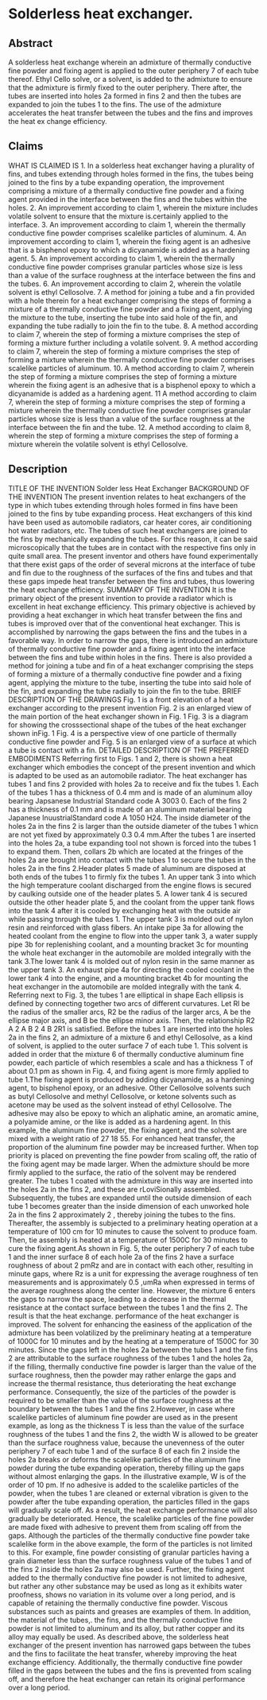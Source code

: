 # Solderless heat exchanger.

## Abstract
A solderless heat exchange wherein an admixture of thermally conductive fine powder and fixing agent is applied to the outer periphery 7 of each tube thereof. Ethyl Cello solve, or a solvent, is added to the admixture to ensure that the admixture is firmly fixed to the outer periphery. There after, the tubes are inserted into holes 2a formed in fins 2 and then the tubes are expanded to join the tubes 1 to the fins. The use of the admixture accelerates the heat transfer between the tubes and the fins and improves the heat ex change efficiency.

## Claims
WHAT IS CLAIMED IS 1. In a solderless heat exchanger having a plurality of fins, and tubes extending through holes formed in the fins, the tubes being joined to the fins by a tube expanding operation, the improvement comprising a mixture of a thermally conductive fine powder and a fixing agent provided in the interface between the fins and the tubes within the holes. 2. An improvement according to claim 1, wherein the mixture includes volatile solvent to ensure that the mixture is.certainly applied to the interface. 3. An improvement according to claim 1, wherein the thermally conductive fine powder comprises scalelike particles of aluminum. 4. An improvement according to claim 1, wherein the fixing agent is an adhesive that is a bisphenol epoxy to which a dicyanamide is added as a hardening agent. 5. An improvement according to claim 1, wherein the thermally conductive fine powder comprises granular particles whose size is less than a value of the surface roughness at the interface between the fins and the tubes. 6. An improvement according to claim 2, wherein the volatile solvent is ethyl Cellosolve. 7. A method for joining a tube and a fin provided with a hole therein for a heat exchanger comprising the steps of forming a mixture of a thermally conductive fine powder and a fixing agent, applying the mixture to the tube, inserting the tube into said hole of the fin, and expanding the tube radially to join the fin to the tube. 8. A method according to claim 7, wherein the step of forming a mixture comprises the step of forming a mixture further including a volatile solvent. 9. A method according to claim 7, wherein the step of forming a mixture comprises the step of forming a mixture wherein the thermally conductive fine powder comprises scalelike particles of aluminum. 10. A method according to claim 7, wherein the step of forming a mixture comprises the step of forming a mixture wherein the fixing agent is an adhesive that is a bisphenol epoxy to which a dicyanamide is added as a hardening agent. 11 A method according to claim 7, wherein the step of forming a mixture comprises the step of forming a mixture wherein the thermally conductive fine powder comprises granular particles whose size is less than a value of the surface roughness at the interface between the fin and the tube. 12. A method according to claim 8, wherein the step of forming a mixture comprises the step of forming a mixture wherein the volatile solvent is ethyl Cellosolve.

## Description
TITLE OF THE INVENTION Solder less Heat Exchanger BACKGROUND OF THE INVENTION The present invention relates to heat exchangers of the type in which tubes extending through holes formed in fins have been joined to the fins by tube expanding process. Heat exchangers of this kind have been used as automobile radiators, car heater cores, air conditioning hot water radiators, etc. The tubes of such heat exchangers are joined to the fins by mechanically expanding the tubes. For this reason, it can be said microscopically that the tubes are in contact with the respective fins only in quite small area. The present inventor and others have found experimentally that there exist gaps of the order of several microns at the interface of tube and fin due to the roughness of the surfaces of the fins and tubes and that these gaps impede heat transfer between the fins and tubes, thus lowering the heat exchange efficiency. SUMMARY OF THE INVENTION It is the primary object of the present invention to provide a radiator which is excellent in heat exchange efficiency. This primary objective is achieved by providing a heat exchanger in which heat transfer between the fins and tubes is improved over that of the conventional heat exchanger. This is accomplished by narrowing the gaps between the fins and the tubes in a favorable way. In order to narrow the gaps, there is introduced an admixture of thermally conductive fine powder and a fixing agent into the interface between the fins and tube within holes in the fins. There is also provided a method for joining a tube and fin of a heat exchanger comprising the steps of forming a mixture of a thermally conductive fine powder and a fixing agent, applying the mixture to the tube, inserting the tube into said hole of the fin, and expanding the tube radially to join the fin to the tube. BRIEF DESCRIPTION OF THE DRAWINGS Fig. 1 is a front elevation of a heat exchanger according to the present invention Fig. 2 is an enlarged view of the main portion of the heat exchanger shown in Fig. 1 Fig. 3 is a diagram for showing the crosssectional shape of the tubes of the heat exchanger shown inFig. 1 Fig. 4 is a perspective view of one particle of thermally conductive fine powder and Fig. 5 is an enlarged view of a surface at which a tube is contact with a fin. DETAILED DESCRIPTION OF THE PREFERRED EMBODIMENTS Referring first to Figs. 1 and 2, there is shown a heat exchanger which embodies the concept of the present invention and which is adapted to be used as an automobile radiator. The heat exchanger has tubes 1 and fins 2 provided with holes 2a to receive and fix the tubes 1. Each of the tubes 1 has a thickness of 0.4 mm and is made of an aluminum alloy bearing Japsanese Industrial Standard code A 3003 0. Each of the fins 2 has a thickness of 0.1 mm and is made of an aluminum material bearing Japanese InuustrialStandard code A 1050 H24. The inside diameter of the holes 2a in the fins 2 is larger than the outside diameter of the tubes 1 whicn are not yet fixed by approximately 0.3 0.4 mm.After the tubes 1 are inserted into the holes 2a, a tube expanding tool not shown is forced into the tubes 1 to expand them. Then, collars 2b which are located at the fringes of the holes 2a are brought into contact with the tubes 1 to secure the tubes in the holes 2a in the fins 2.Header plates 5 made of aluminum are disposed at both ends of the tubes 1 to firmly fix the tubes 1. An upper tank 3 into which the high temperature coolant discharged from the engine flows is secured by caulking outside one of the header plates 5. A lower tank 4 is secured outside the other header plate 5, and the coolant from the upper tank flows into the tank 4 after it is cooled by exchanging heat with the outside air while passing tnrough the tubes 1. The upper tank 3 is molded out of nylon resin and reinforced with glass fibers. An intake pipe 3a for allowing the heated coolant from the engine to flow into the upper tank 3, a water supply pipe 3b for replenishing coolant, and a mounting bracket 3c for mounting the whole heat exchanger in the automobile are molded integrally with the tank 3.The lower tank 4 is molded out of nylon resin in the same manner as the upper tank 3. An exhaust pipe 4a for directing the cooled coolant in the lower tank 4 into the engine, and a mounting bracket 4b for mounting the heat exchanger in the automobile are molded integrally with the tank 4. Referring next to Fig. 3, the tubes 1 are elliptical in shape Each ellipsis is defined by connecting together two arcs of different curvatures. Let Rl be the radius of the smaller arcs, R2 be the radius of the larger arcs, A be the ellipse major axis, and B be the ellipse minor axis. Then, the relationship R2 A 2 A B 2 4 B 2R1 is satisfied. Before the tubes 1 are inserted into the holes 2a in the fins 2, an admixture of a mixture 6 and ethyl Cellosolve, as a kind of solvent, is applied to the outer surface 7 of each tube 1. This solvent is added in order that the mixture 6 of thermally conductive aluminum fine powder, each particle of which resembles a scale and has a thickness T of about 0.1 pm as shown in Fig. 4, and fixing agent is more firmly applied to tube 1.The fixing agent is produced by adding dicyanamide, as a hardening agent, to bisphenol epoxy, or an adhesive. Other Cellosolve solvents such as butyl Cellosolve and methyl Cellosolve, or ketone solvents such as acetone may be used as the solvent instead of ethyl Cellosolve. The adhesive may also be epoxy to which an aliphatic amine, an aromatic amine, a polyamide amine, or the like is added as a hardening agent. In this example, the aluminum fine powder, the fixing agent, and the solvent are mixed with a weight ratio of 27 18 55. For enhanced heat transfer, the proportion of the aluminum fine powder may be increased further. When top priority is placed on preventing the fine powder from scaling off, the ratio of the fixing agent may be made larger. When the admixture should be more firmly applied to the surface, the ratio of the solvent may be rendered greater. The tubes 1 coated with the admixture in this way are inserted into the holes 2a in the fins 2, and these are rLoviSionally assembled. Subsequently, the tubes are expanded until the outside dimension of each tube 1 becomes greater than the inside dimension of each unworked hole 2a in the fins 2 approximately 2 , thereby joining the tubes to the fins. Thereafter, the assembly is subjected to a preliminary heating operation at a temperature of 100 cm for 10 minutes to cause the solvent to produce foam. Then, tie assembly is heated at a temperature of 1500C for 30 minutes to cure the fixing agent.As shown in Fig. 5, the outer periphery 7 of each tube 1 and the inner surface 8 of each hole 2a of the fins 2 have a surface roughness of about 2 pmRz and are in contact with each other, resulting in minute gaps, where Rz is a unit for expressing the average roughness of ten measurements and is approximately 0.5 ,umRa when expressed in terms of the average roughness along the center line. However, the mixture 6 enters the gaps to narrow the space, leading to a decrease in the thermal resistance at the contact surface between the tubes 1 and the fins 2. The result is that the heat exchange. performance of the heat exchanger is improved. The solvent for enhancing the easiness of the application of the admixture has been volatilized by the preliminary heating at a temperature of 1000C for 10 minutes and by the heating at a temperature of 1500C for 30 minutes. Since the gaps left in the holes 2a between the tubes 1 and the fins 2 are attributable to the surface roughness of the tubes 1 and the holes 2a, if the filling, thermally conductive fine powder is larger than the value of the surface roughness, then the powder may rather enlarge the gaps and increase the thermal resistance, thus deteriorating the heat exchange performance. Consequently, the size of the particles of the powder is required to be smaller than the value of the surface roughness at the boundary between the tubes 1 and the fins 2.However, in case where scalelike particles of aluminum fine powder are used as in the present example, as long as the thickness T is less than the value of the surface roughness of the tubes 1 and the fins 2, the width W is allowed to be greater than the surface roughness value, because the unevenness of the outer periphery 7 of each tube 1 and of the surface 8 of each fin 2 inside the holes 2a breaks or deforms the scalelike particles of the aluminum fine powder during the tube expanding operation, thereby filling up the gaps without almost enlarging the gaps. In the illustrative example, W is of the order of 10 pm. If no adhesive is added to the scalelike particles of the powder, when the tubes 1 are cleaned or external vibration is given to the powder after the tube expanding operation, the particles filled in the gaps will gradually scale off. As a result, the heat exchange performance will also gradually be deteriorated. Hence, the scalelike particles of the fine powder are made fixed with adhesive to prevent them from scaling off from the gaps. Although the particles of the thermally conductive fine powder take scalelike form in the above example, the form of the particles is not limited to this. For example, fine powder consisting of granular particles having a grain diameter less than the surface roughness value of the tubes 1 and of the fins 2 inside the holes 2a may also be used. Further, the fixing agent added to the thermally conductive fine powder is not limited to adhesive, but rather any other substance may be used as long as it exhibits water proofness, shows no variation in its volume over a long period, and is capable of retaining the thermally conductive fine powder. Viscous substances such as paints and greases are examples of them. In addition, the material of the tubes,. the fins, and the thermally conductive fine powder is not limited to aluminum and its alloy, but rather copper and its alloy may equally be used. As described above, the solderless heat exchanger of the present invention has narrowed gaps between the tubes and the fins to facilitate the heat transfer, whereby improving the heat exchange efficiency. Additionally, the thermally conductive fine powder filled in the gaps between the tubes and the fins is prevented from scaling off, and therefore the heat exchanger can retain its original performance over a long period.